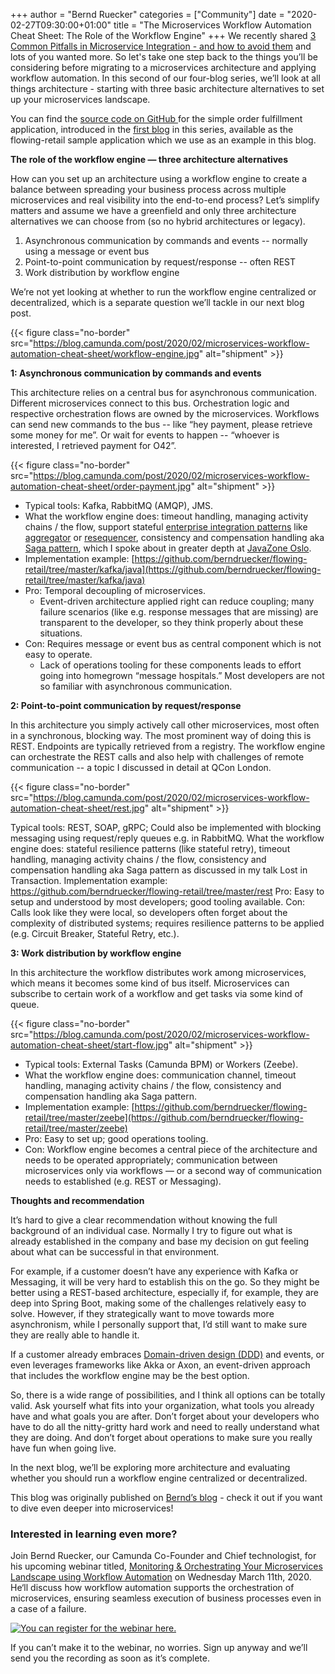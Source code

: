 +++
author = "Bernd Ruecker"
categories = ["Community"]
date = "2020-02-27T09:30:00+01:00"
title = "The Microservices Workflow Automation Cheat Sheet: The Role of the Workflow Engine"
+++
We recently shared [3 Common Pitfalls in Microservice Integration - and how to avoid them](https://camunda.com/learn/whitepapers/3-common-pitfalls/) and lots of you wanted more. So let's take one step back to the things you’ll be considering before migrating to a microservices architecture and applying workflow automation. In this second of our four-blog series, we’ll look at all things architecture - starting with three basic architecture alternatives to set up your microservices landscape.

<!--more-->

You can find the [source code on GitHub ](https://github.com/berndruecker/flowing-retail)for the simple order fulfillment application, introduced in the [first blog](https://blog.camunda.com/post/2020/02/the-microservices-workflow-automation-cheat-sheet/) in this series, available as the flowing-retail sample application which we use as an example in this blog.

__The role of the workflow engine — three architecture alternatives__

How can you set up an architecture using a workflow engine to create a balance between spreading your business process across multiple microservices and real visibility into the end-to-end process? Let’s simplify matters and assume we have a greenfield and only three architecture alternatives we can choose from (so no hybrid architectures or legacy).

1. Asynchronous communication by commands and events -- normally using a message or event bus
2. Point-to-point communication by request/response -- often REST
3. Work distribution by workflow engine

We’re not yet looking at whether to run the workflow engine centralized or decentralized, which is a separate question we’ll tackle in our next blog post.

{{< figure class="no-border" src="https://blog.camunda.com/post/2020/02/microservices-workflow-automation-cheat-sheet/workflow-engine.jpg" alt="shipment" >}}


__1: Asynchronous communication by commands and events__

This architecture relies on a central bus for asynchronous communication. Different microservices connect to this bus. Orchestration logic and respective orchestration flows are owned by the microservices. Workflows can send new commands to the bus  -- like “hey payment, please retrieve some money for me”. Or wait for events to happen --  “whoever is interested, I retrieved payment for O42”.

{{< figure class="no-border" src="https://blog.camunda.com/post/2020/02/microservices-workflow-automation-cheat-sheet/order-payment.jpg" alt="shipment" >}}

- Typical tools: Kafka, RabbitMQ (AMQP), JMS.
- What the workflow engine does: timeout handling, managing activity chains / the flow, support stateful [enterprise integration patterns](https://www.enterpriseintegrationpatterns.com/) like [aggregator](https://www.enterpriseintegrationpatterns.com/patterns/messaging/Aggregator.html) or [resequencer](https://www.enterpriseintegrationpatterns.com/patterns/messaging/Resequencer.html), consistency and compensation handling aka [Saga pattern](https://blog.bernd-ruecker.com/saga-how-to-implement-complex-business-transactions-without-two-phase-commit-e00aa41a1b1b), which I spoke about in greater depth at [JavaZone Oslo](https://2018.javazone.no/program/45df84d4-e819-4fc9-9e3b-931972891441).
- Implementation example: [https://github.com/berndruecker/flowing-retail/tree/master/kafka/java](https://github.com/berndruecker/flowing-retail/tree/master/kafka/java)
- Pro: Temporal decoupling of microservices.
  - Event-driven architecture applied right can reduce coupling; many failure scenarios (like e.g. response messages that are missing) are transparent to the developer, so they think properly about these situations.
- Con: Requires message or event bus as central component which is not easy to operate. 
   - Lack of operations tooling for these components leads to effort going into homegrown “message hospitals.” Most developers are not so familiar with asynchronous communication.

__2: Point-to-point communication by request/response__

In this architecture you simply actively call other microservices, most often in a synchronous, blocking way. The most prominent way of doing this is REST. Endpoints are typically retrieved from a registry. The workflow engine can orchestrate the REST calls and also help with challenges of remote communication -- a topic I discussed in detail at QCon London.

{{< figure class="no-border" src="https://blog.camunda.com/post/2020/02/microservices-workflow-automation-cheat-sheet/rest.jpg" alt="shipment" >}}

Typical tools: REST, SOAP, gRPC; Could also be implemented with blocking messaging using request/reply queues e.g. in RabbitMQ.
What the workflow engine does: stateful resilience patterns (like stateful retry), timeout handling, managing activity chains / the flow, consistency and compensation handling aka Saga pattern as discussed in my talk Lost in Transaction.
Implementation example: https://github.com/berndruecker/flowing-retail/tree/master/rest
Pro: Easy to setup and understood by most developers; good tooling available.
Con: Calls look like they were local, so developers often forget about the complexity of distributed systems; requires resilience patterns to be applied (e.g. Circuit Breaker, Stateful Retry, etc.).

__3: Work distribution by workflow engine__

In this architecture the workflow distributes work among microservices, which means it becomes some kind of bus itself. Microservices can subscribe to certain work of a workflow and get tasks via some kind of queue.

{{< figure class="no-border"  src="https://blog.camunda.com/post/2020/02/microservices-workflow-automation-cheat-sheet/start-flow.jpg" alt="shipment" >}}

- Typical tools: External Tasks (Camunda BPM) or Workers (Zeebe).
- What the workflow engine does: communication channel, timeout handling, managing activity chains / the flow, consistency and compensation handling aka Saga pattern.
- Implementation example: [https://github.com/berndruecker/flowing-retail/tree/master/zeebe](https://github.com/berndruecker/flowing-retail/tree/master/zeebe)
- Pro: Easy to set up; good operations tooling.
- Con: Workflow engine becomes a central piece of the architecture and needs to be operated appropriately; communication between microservices only via workflows — or a second way of communication needs to established (e.g. REST or Messaging).

__Thoughts and recommendation__

It’s hard to give a clear recommendation without knowing the full background of an individual case.  Normally I try to figure out what is already established in the company and base my decision on gut feeling about what can be successful in that environment.

For example, if a customer doesn’t have any experience with Kafka or Messaging, it will be very hard to establish this on the go. So they might be better using a REST-based architecture, especially if, for example, they are deep into Spring Boot, making some of the challenges relatively easy to solve. However, if they strategically want to move towards more asynchronism, while I personally support that, I’d still want to make sure they are really able to handle it. 

If a customer already embraces [Domain-driven design (DDD)](https://www.amazon.com/Domain-Driven-Design-Tackling-Complexity-Software/dp/0321125215) and events, or even leverages frameworks like Akka or Axon, an event-driven approach that includes the workflow engine may be the best option.

So, there is a wide range of possibilities, and I think all options can be totally valid. Ask yourself what fits into your organization, what tools you already have and what goals you are after. Don’t forget about your developers who have to do all the nitty-gritty hard work and need to really understand what they are doing. And don’t forget about operations to make sure you really have fun when going live.

In the next blog, we’ll be exploring more architecture and evaluating whether you should run a workflow engine centralized or decentralized.

This blog was originally published on [Bernd’s blog](https://blog.bernd-ruecker.com/the-microservice-workflow-automation-cheat-sheet-fc0a80dc25aa) - check it out if you want to dive even deeper into microservices!

### Interested in learning even more? 

Join Bernd Ruecker, our Camunda Co-Founder and Chief technologist, for his upcoming webinar titled, [Monitoring & Orchestrating Your Microservices Landscape using Workflow Automation](https://camunda.com/learn/webinars/microservices-landscape-workflow-automation/) on Wednesday March 11th, 2020. He‘ll discuss how workflow automation supports the orchestration of microservices, ensuring seamless execution of business processes even in a case of a failure. 

<!--HubSpot Call-to-Action Code --><span class="hs-cta-wrapper" id="hs-cta-wrapper-de9e4c16-ba37-44ad-9ca5-081ec17a009b"><span class="hs-cta-node hs-cta-de9e4c16-ba37-44ad-9ca5-081ec17a009b" id="hs-cta-de9e4c16-ba37-44ad-9ca5-081ec17a009b"><!--[if lte IE 8]><div id="hs-cta-ie-element"></div><![endif]--><a href="https://cta-redirect.hubspot.com/cta/redirect/4513465/de9e4c16-ba37-44ad-9ca5-081ec17a009b"  target="_blank" ><img class="hs-cta-img" id="hs-cta-img-de9e4c16-ba37-44ad-9ca5-081ec17a009b" style="border-width:0px;" src="https://no-cache.hubspot.com/cta/default/4513465/de9e4c16-ba37-44ad-9ca5-081ec17a009b.png"  alt="You can register for the webinar here."/></a></span><script charset="utf-8" src="https://js.hscta.net/cta/current.js"></script><script type="text/javascript"> hbspt.cta.load(4513465, 'de9e4c16-ba37-44ad-9ca5-081ec17a009b', {}); </script></span><!-- end HubSpot Call-to-Action Code -->

If you can’t make it to the webinar, no worries. Sign up anyway and we’ll send you the recording as soon as it’s complete.
